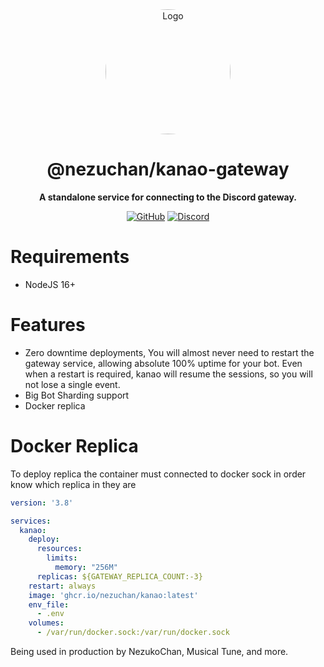 <div align="center">

<img src="https://i.kagchi.my.id/nezuko.png" alt="Logo" width="200px" height="200px" style="border-radius:50%"/>

# @nezuchan/kanao-gateway

**A standalone service for connecting to the Discord gateway.**

[![GitHub](https://img.shields.io/github/license/nezuchan/kanao)](https://github.com/nezuchan/kanao/blob/main/LICENSE)
[![Discord](https://discordapp.com/api/guilds/785715968608567297/embed.png)](https://nezu.my.id)

</div>

# Requirements
- NodeJS 16+

# Features
- Zero downtime deployments, You will almost never need to restart the gateway service, allowing absolute 100% uptime for your bot. Even when a restart is required, kanao will resume the sessions, so you will not lose a single event.
- Big Bot Sharding support
- Docker replica

# Docker Replica

To deploy replica the container must connected to docker sock in order know which replica in they are
```yaml
version: '3.8'

services:
  kanao:
    deploy:
      resources:
        limits:
          memory: "256M"
      replicas: ${GATEWAY_REPLICA_COUNT:-3}
    restart: always
    image: 'ghcr.io/nezuchan/kanao:latest'
    env_file:
      - .env
    volumes:
      - /var/run/docker.sock:/var/run/docker.sock
```

Being used in production by NezukoChan, Musical Tune, and more.
